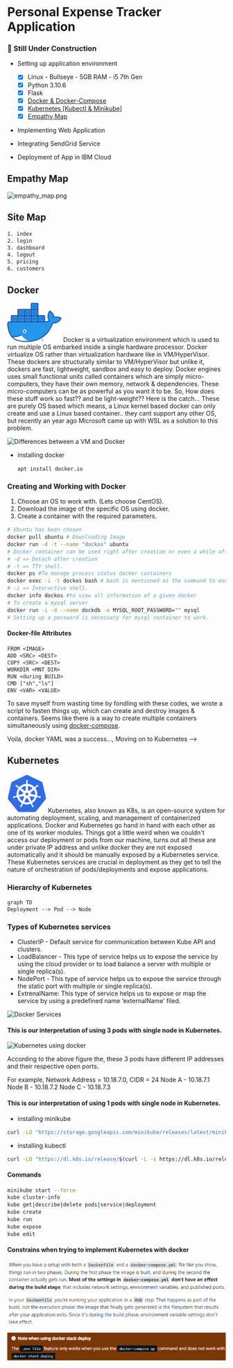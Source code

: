 # Personal Expense Tracker Application

### 🚧 Still Under Construction

- Setting up application environment
  - [X] Linux - Bullseye - 5GB RAM - i5 7th Gen
  - [X] Python 3.10.6
  - [X] Flask
  - [X] [Docker & Docker-Compose](#docker)
  - [X] [Kubernetes \[Kubectl & Minikube\]](#kubernetes)
  - [X] [Empathy Map](#empathy-map)

- Implementing Web Application

- Integrating SendGrid Service

- Deployment of App in IBM Cloud

## Empathy Map

![empathy_map.png](empathy_map.png)

## Site Map

```
1. index
2. login
3. dashboard
4. logout
5. pricing
6. customers
```

## Docker

<img src="_resources/629c20b332a090d680dface57413914f.png" width=125 alt="Docker LOGO">  
Docker is a virtualization environment which is used to run multiple OS embarked inside a single hardware processor. Docker virtualize OS rather than virtualization hardware like in VM/HyperVisor. These dockers are structurally similar to VM/HyperVisor but unlike it, dockers are fast, lightweight, sandbox and easy to deploy. Docker engines uses small functional units called containers which are simply micro-computers, they have their own memory, network & dependencies. These micro-computers can be as powerful as you want it to be. So, How does these stuff work so fast?? and be light-weight?? Here is the catch... These are purely OS based which means, a Linux kernel based docker can only create and use a Linux based container.. they cant support any other OS, but recently an year ago Microsoft came up with WSL as a solution to this problem.

![Differences between a VM and Docker](_resources/123213123131.png)  

- installing docker  

  `apt install docker.io`

### Creating and Working with Docker

1. Choose an OS to work with. (Lets choose CentOS).
2. Download the image of the specific OS using docker.
3. Create a container with the required parameters.

```sh
# Ubuntu has been chosen
docker pull ubuntu # Downloading Image
docker run -d -t --name "dockos" ubuntu
# Docker container can be used right after creation or even a while after creation.
# -d => Detach after creation
# -t => TTY shell.
docker ps #To manage process status docker containers
docker exec -i -t dockos bash # bash is mentioned as the command to execute
# -i => Interactive shell.
docker info dockos #to view all information of a given docker
# To create a mysql server
docker run -i -d --name dockdb -e MYSQL_ROOT_PASSWORD="" mysql
# Setting up a password is necessary for mysql container to work.
```

#### Docker-file Attributes

```
FROM <IMAGE>
ADD <SRC> <DEST>
COPY <SRC> <DEST>
WORKDIR <MNT DIR>
RUN <during BUILD>
CMD ["sh","ls"]
ENV <VAR> <VALUE>
```

To save myself from wasting time by fondling with these codes, we wrote a script to fasten things up, which can create and destroy images & containers. Seems like there is a way to create multiple containers simultaneously using [docker-compose](https://docs.docker.com/compose/compose-file/).

Voila, docker YAML was a success..., Moving on to Kubernetes -->

## Kubernetes

<img src="_resources/7049552d12ea67dbb20aac93edef6e62.png" width=90px>
Kubernetes, also known as K8s, is an open-source system for automating deployment, scaling, and management of containerized applications. Docker and Kubernetes go hand in hand with each other as one of its worker modules. 
Things got a little weird when we couldn't access our deployment or pods from our machine, turns out all these are under private IP address and unlike docker they are not exposed automatically and it should be manually exposed by a Kubernetes service. These Kubernetes services are crucial in deployment as they get to tell the nature of orchestration of pods/deployments and expose applications.

### Hierarchy of Kubernetes

```mermaid
graph TD
Deployment --> Pod --> Node
````

### Types of Kubernetes services

- ClusterIP - Default service for communication between Kube API and clusters.
- LoadBalancer -  This type of service helps us to expose the service by using the cloud provider or to load balance a server with multiple or single replica(s).
- NodePort - This type of service helps us to expose the service through the static port with multiple or single replica(s).
- ExtrenalName: This type of service helps us to expose or map the service by using a predefined name ‘externalName’ filed.

![Docker Services](_resources/a7d5cce1b78152b1a5bdf50cf7132c7b.png)

#### This is our interpretation of using 3 pods with single node in Kubernetes.

![Kubernetes using docker](_resources/kubernetes.png)

According to the above figure the, these 3 pods have different IP addresses and their respective open ports.

For example, Network Address = 10.18.7.0, CIDR = 24
 Node A - 10.18.7.1 
 Node B - 10.18.7.2
 Node C - 10.18.7.3

#### This is our interpretation of using 1 pods with single node in Kubernetes.

- installing minikube

```sh
curl -LO "https://storage.googleapis.com/minikube/releases/latest/minikube_latest_amd64.deb"
```

- installing kubectl

```sh
curl -LO "https://dl.k8s.io/release/$(curl -L -s https://dl.k8s.io/release/stable.txt)/bin/linux/amd64/kubectl"
```

#### Commands

```sh
minikube start --force
kube cluster-info
kube get|describe|delete pods|service|deployment
kube create
kube run 
kube expose
kube edit
```

#### Constrains when trying to implement Kubernetes with docker

![](_resources/da5c27c86414e36e2d458ce06e5ee35c.png)  

![](_resources/84f09c153e9b92b9124ed1fb21c55cee.png)  
